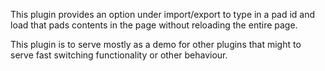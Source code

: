 This plugin provides an option under import/export to type in a pad id and load that pads contents in the page without reloading the entire page.

This plugin is to serve mostly as a demo for other plugins that might to serve fast switching functionality or other behaviour.


